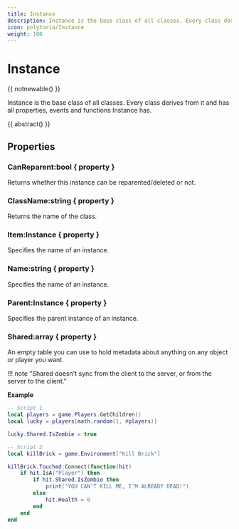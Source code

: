 ```yaml
---
title: Instance
description: Instance is the base class of all classes. Every class derives from it and has all properties, events and functions Instance has.
icon: polytoria/Instance
weight: 100
---
```


# Instance

{{ notnewable() }}

Instance is the base class of all classes. Every class derives from it and has all properties, events and functions Instance has.

{{ abstract() }}

## Properties

### CanReparent:bool { property }

Returns whether this instance can be reparented/deleted or not.

### ClassName:string { property }

Returns the name of the class.

### Item:Instance { property }

Specifies the name of an instance.

### Name:string { property }

Specifies the name of an instance.

### Parent:Instance { property }

Specifies the parent instance of an instance.

### Shared:array { property }

An empty table you can use to hold metadata about anything on any object or player you want.

!!! note "Shared doesn't sync from the client to the server, or from the server to the client."

**Example**

```lua
-- Script 1
local players = game.Players.GetChildren()
local lucky = players[math.random(1, #players)]

lucky.Shared.IsZombie = true
```

```lua
-- Script 2
local killBrick = game.Environment["Kill Brick"]

killBrick.Touched:Connect(function(hit)
    if hit.IsA("Player") then
        if hit.Shared.IsZombie then
            print("YOU CAN'T KILL ME, I'M ALREADY DEAD!")
        else
            hit.Health = 0
        end
    end
end
```